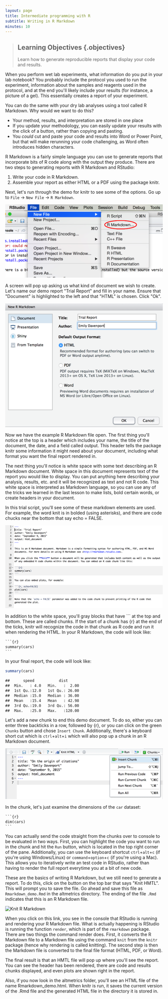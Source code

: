 ```yaml
---
layout: page
title: Intermediate programming with R
subtitle: Writing in R Markdown
minutes: 10
---
```


> ## Learning Objectives {.objectives}
> Learn how to generate reproducible reports that display your code and results. 

When you perform wet lab experiments, what information do you put in your lab notebook? 
You probably include the protocol you used to run the experiment, information about the samples and reagents used in the protocol, and at the end you'll likely include your results (for instance, a picture of a gel). 
This essentially creates a report of your experiment.  

You can do the same with your dry lab analyses using a tool called R Markdown. 
Why would we want to do this?  

*  Your method, results, and interpretation are stored in one place  
*  If you update your methodology, you can easily update your results with the click of a button, rather than copying and pasting.   
*  You _could_ cut and paste your code and results into Word or Power Point, but that will make rerunning your code challenging, as Word often introduces hidden characters.  

R Markdown is a fairly simple language you can use to generate reports that incorporate bits of R code along with the output they produce.
There are two steps to generating reports with R Markdown and RStudio:

1) Write your code in R Markdown.
2) Assemble your report as either HTML or a PDF using the package knitr.  


Next, let's run through the demo for knitr to see some of the options.
Go up to `File` -> `New File` -> `R Markdown`. 

![Set up new R Markdown file](fig/start_rmarkdown_doc.png)


A screen will pop up asking us what kind of document we wish to create.
Let's name our demo report "Trial Report" and fill in your name.
Ensure that "Document" is highlighted to the left and that "HTML" is chosen.
Click "Ok".

![Choose HTML](fig/rmarkdown_document_info.png)

Now we have the example R Markdown file open. 
The first thing you'll notice at the top is a header which includes your name, the title of the document, the date, and a field called output. 
This header tells the package knitr some information it might need about your document, including what format you want the final report rendered in. 

The next thing you'll notice is white space with some text describing an R Markdown document. 
White space in this document represents text of the report you would like to display. 
You can put anything here describing your analysis, results, etc. and it will be recognized as text and not R code.
This white space is interpreted as Markdown language, so you can use any of the tricks we learned in the last lesson to make lists, bold certain words, or create headers in your document. 

In this trial script, you'll see some of these markdown elements are used. For example, the word knit is in bolded (using asterisks), and there are code chucks near the bottom that say echo = FALSE. 

![Demo R Markdown Document](fig/rmarkdown-demo-doc.png)

In addition to the white space, you'll gray blocks that have ``` at the top and bottom. 
These are called chunks. 
If the start of a chunk has {r} at the end of the ticks, knitr will recognize the code in that chunk as R code and run it when rendering the HTML.
In your R Markdown, the code will look like:

<pre><code>```{r}
summary(cars)
```</code></pre>

In your final report, the code will look like:


```r
summary(cars)
```

```
##      speed           dist       
##  Min.   : 4.0   Min.   :  2.00  
##  1st Qu.:12.0   1st Qu.: 26.00  
##  Median :15.0   Median : 36.00  
##  Mean   :15.4   Mean   : 42.98  
##  3rd Qu.:19.0   3rd Qu.: 56.00  
##  Max.   :25.0   Max.   :120.00
```



Let's add a new chunk to end this demo document. 
To do so, either you can enter three backticks in a row, followed by {r}, or you can click on the green `Chunks` button and chose `Insert Chunk`.
Additionally, there's a keyboard short cut which is `ctrl`+`alt`+`i` which will also pop up a chunk in an R Markdown document. 

![Insert Chunk](fig/insert-chunk.png)

In the chunk, let's just examine the dimensions of the `car` dataset:

<pre><code>```{r}
dim(cars)
```</code></pre>

You can actually send the code straight from the chunks over to console to be evaluated in two ways. 
First, you can highlight the code you want to run in the chunk and hit the `Run` button, which is located in the top right corner of the pane.
Additionally, you can use the keyboard shortcut `ctrl`+`alt`+`c` (if you're using Windows/Linux) or `command`+`option`+`c` (if you're using a Mac).
This allows you to iteratively write an test code in RStudio, rather than having to render the full report everytime you at a bit of new code.

These are the basics of writing R Markdown, but we still need to generate a report. 
To do this, click on the button on the top bar that says "Knit HMTL". 
This will prompt you to save the file. 
Go ahead and save this file as `Rmarkdown_demo.Rmd` in the altmetrics directory. 
The ending of the file `.Rmd` indicates that this is an R Markdown file. 

![Knit R Markdown](fig/knit_rmarkdown.png)

When you click on this link, you see in the console that RStudio is running and rendering your R Markdown file. 
What is actually happening is RStudio is running the function `render`, which is part of the `rmarkdown` package. 
There are two things the command render does. 
First, it converts the R Markdown file to a Markdown file using the command `knit` from the `knitr` package (hence why rendering is called knitting).
The second step is then the Markdown file is converted to the final file format (HTML, PDF, or Word).

The final result is that an HMTL file will pop up where you'll see the report. 
You can see the header has been rendered, there are code and results chunks displayed, and even plots are shown right in the report. 

Also, if you now look in the altmetrics folder, you'll see an HTML file of the name Rmarkdown_demo.html.
When knitr is run, it saves the current version of the .Rmd file and the generated HTML file in the directory it is stored in. 
